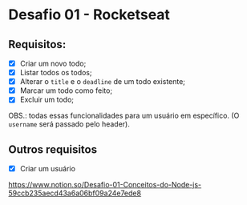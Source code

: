 # Desafio 01 - Rocketseat

## Requisitos:
- [X] Criar um novo todo;
- [X] Listar todos os todos;
- [X] Alterar o `title` e o `deadline` de um todo existente;
- [X] Marcar um todo como feito;
- [X] Excluir um todo;

OBS.: todas essas funcionalidades para um usuário em específico. (O `username` será passado pelo header).

## Outros requisitos
- [X] Criar um usuário



https://www.notion.so/Desafio-01-Conceitos-do-Node-js-59ccb235aecd43a6a06bf09a24e7ede8